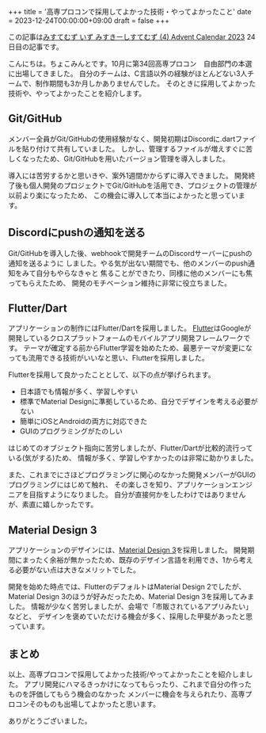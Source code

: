 +++
title = '高専プロコンで採用してよかった技術・やってよかったこと'
date = 2023-12-24T00:00:00+09:00
draft = false
+++

この記事は[みすてむず いず みすきーしすてむず (4) Advent Calendar 2023](https://adventar.org/calendars/8652) 24日目の記事です。

こんにちは。ちょこみんとです。10月に第34回高専プロコン　自由部門の本選に出場してきました。
自分のチームは、C言語以外の経験がほとんどない3人チームで、制作期間も3か月しかありませんでした。
そのときに採用してよかった技術や、やってよかったことを紹介します。

## Git/GitHub

メンバー全員がGit/GitHubの使用経験がなく、開発初期はDiscordに.dartファイルを貼り付けて共有していました。
しかし、管理するファイルが増えすぐに苦しくなったため、Git/GitHubを用いたバージョン管理を導入しました。

導入には苦労するかと思いきや、案外1週間かからずに導入できました。
開発終了後も個人開発のプロジェクトでGit/GitHubを活用でき、プロジェクトの管理が以前より楽になったため、
この機会に導入して本当によかったと思っています。

## Discordにpushの通知を送る

Git/GitHubを導入した後、webhookで開発チームのDiscordサーバーにpushの通知を送るように
しました。やる気が出ない期間でも、他のメンバーのpush通知をみて自分もやらなきゃと
焦ることができたり、同様に他のメンバーにも焦ってもらえたため、
開発のモチベーション維持に非常に役立ちました。

## Flutter/Dart

アプリケーションの制作にはFlutter/Dartを採用しました。
[Flutter](https://flutter.dev/)はGoogleが開発しているクロスプラットフォームのモバイルアプリ開発フレームワークです。
テーマが確定する前からFlutter学習を始めたため、最悪テーマが変更になっても流用できる技術がいいなと思い、Flutterを採用しました。

Flutterを採用して良かったこととして、以下の点が挙げられます。

- 日本語でも情報が多く、学習しやすい
- 標準でMaterial Designに準拠しているため、自分でデザインを考える必要がない
- 簡単にiOSとAndroidの両方に対応できた
- GUIのプログラミングがたのしい

はじめてのオブジェクト指向に苦労しましたが、Flutter/Dartが比較的流行っている(気がする)ため、
情報が多く、学習しやすかったのは非常に助かりました。

また、これまでにさほどプログラミングに関心のなかった開発メンバーがGUIのプログラミングにはじめて触れ、
その楽しさを知り、アプリケーションエンジニアを目指すようになりました。
自分が直接何かをしたわけではありませんが、素直に嬉しかったです。

## Material Design 3

アプリケーションのデザインには、[Material Design 3](https://material.io/design)を採用しました。
開発期間にまったく余裕が無かったため、既存のデザイン言語を利用でき、1から考える必要がない点は大きなメリットでした。

開発を始めた時点では、FlutterのデフォルトはMaterial Design 2でしたが、
Material Design 3のほうが好みだったため、Material Design 3を採用してみました。
情報が少なく苦労しましたが、会場で「市販されているアプリみたい」などと、
デザインを褒めていただける機会が多く、採用した甲斐があったと思っています。

## まとめ

以上、高専プロコンで採用してよかった技術/やってよかったことを紹介しました。
アプリ開発にハマるきっかけになってもらったり、これまで自分の作ったものを評価してもらう機会のなかった
メンバーに機会を与えられたり、高専プロコンそのものも出場してよかったと思います。

ありがとうございました。

